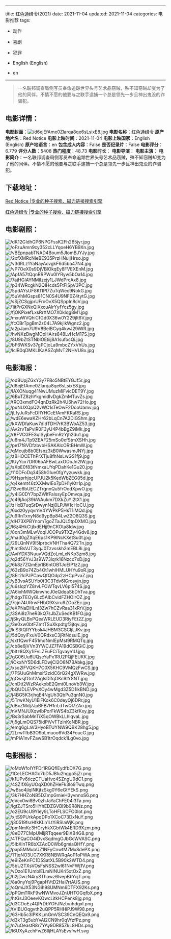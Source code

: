 
---
title: 红色通缉令(2021)
date: 2021-11-04
updated: 2021-11-04
categories: 电影推荐
tags:
- 动作
- 喜剧
- 犯罪

- English (English)
- en
---


> 一名联邦调查局侧写员奉命追踪世界头号艺术品窃贼，殊不知窃贼却变为了他的同伴。不情不愿的他要与之联手逮捕一个总是领先一步且神出鬼没的诈骗犯。

## **电影详情**：

**电影封面**：<img src="https://image.tmdb.org/t/p/w200/d6ejEfAme0Zlarqa8qe6sLsixE8.jpg" alt="/d6ejEfAme0Zlarqa8qe6sLsixE8.jpg" title="/d6ejEfAme0Zlarqa8qe6sLsixE8.jpg">
**电影名称**：红色通缉令
**原产地片名**：Red Notice
**电影上映时间**：2021-11-04
**电影上映国家**：English (English)
**原产地语言**：en
**包含成人内容**：False
**是否纪录片**：False
**电影评分**：6.779
**评分人数**：5408
**热门程度**：48.73
**电影时长**：
**电影导演**：
**电影主演**：
**电影简介**：一名联邦调查局侧写员奉命追踪世界头号艺术品窃贼，殊不知窃贼却变为了他的同伴。不情不愿的他要与之联手逮捕一个总是领先一步且神出鬼没的诈骗犯。

## **下载地址**：
[Red Notice |专业的种子搜索、磁力链接搜索引擎](https://movie.amd794.com:2083/?search=Red%20Notice&ordering=&mode=match_phrase&page_size=10&page=1)

[红色通缉令 |专业的种子搜索、磁力链接搜索引擎](https://movie.amd794.com:2083/?search=%E7%BA%A2%E8%89%B2%E9%80%9A%E7%BC%89%E4%BB%A4&ordering=&mode=match_phrase&page_size=10&page=1)
 

## **电影剧照**：
<img src="https://image.tmdb.org/t/p/original/dK12GIdhGP6NPGFssK2Fh265jyr.jpg" alt="/dK12GIdhGP6NPGFssK2Fh265jyr.jpg" title="/dK12GIdhGP6NPGFssK2Fh265jyr.jpg"><img src="https://image.tmdb.org/t/p/original/oFzuAmn9cy352cLLYqoeH6YB9Xn.jpg" alt="/oFzuAmn9cy352cLLYqoeH6YB9Xn.jpg" title="/oFzuAmn9cy352cLLYqoeH6YB9Xn.jpg"><img src="https://image.tmdb.org/t/p/original/vBEpnpabTNAD4Boum5JIomBJYJy.jpg" alt="/vBEpnpabTNAD4Boum5JIomBJYJy.jpg" title="/vBEpnpabTNAD4Boum5JIomBJYJy.jpg"><img src="https://image.tmdb.org/t/p/original/2xfXMRcNIeBE935PrzHNuIjHrso.jpg" alt="/2xfXMRcNIeBE935PrzHNuIjHrso.jpg" title="/2xfXMRcNIeBE935PrzHNuIjHrso.jpg"><img src="https://image.tmdb.org/t/p/original/v3dRLz1YaNayAcvgkF6d5ba47N4.jpg" alt="/v3dRLz1YaNayAcvgkF6d5ba47N4.jpg" title="/v3dRLz1YaNayAcvgkF6d5ba47N4.jpg"><img src="https://image.tmdb.org/t/p/original/vP7OeX0s9DjVBlOkqEy8FVEXEnM.jpg" alt="/vP7OeX0s9DjVBlOkqEy8FVEXEnM.jpg" title="/vP7OeX0s9DjVBlOkqEy8FVEXEnM.jpg"><img src="https://image.tmdb.org/t/p/original/ApfA57tQqnRRPWu0lYRyw5bOa14.jpg" alt="/ApfA57tQqnRRPWu0lYRyw5bOa14.jpg" title="/ApfA57tQqnRRPWu0lYRyw5bOa14.jpg"><img src="https://image.tmdb.org/t/p/original/7ajHGIAYNMiIzejy1LJWdPrcAx8.jpg" alt="/7ajHGIAYNMiIzejy1LJWdPrcAx8.jpg" title="/7ajHGIAYNMiIzejy1LJWdPrcAx8.jpg"><img src="https://image.tmdb.org/t/p/original/p34WRcgkN2QIHcds5FtFiSpV3PC.jpg" alt="/p34WRcgkN2QIHcds5FtFiSpV3PC.jpg" title="/p34WRcgkN2QIHcds5FtFiSpV3PC.jpg"><img src="https://image.tmdb.org/t/p/original/5pdAYsUF8Kf1Pl7ZuTqWec9NokG.jpg" alt="/5pdAYsUF8Kf1Pl7ZuTqWec9NokG.jpg" title="/5pdAYsUF8Kf1Pl7ZuTqWec9NokG.jpg"><img src="https://image.tmdb.org/t/p/original/5uVhMGsps81CN0S4U9NF0Z4tytG.jpg" alt="/5uVhMGsps81CN0S4U9NF0Z4tytG.jpg" title="/5uVhMGsps81CN0S4U9NF0Z4tytG.jpg"><img src="https://image.tmdb.org/t/p/original/sSjZCSgjprUFroOvX5QSppIn8cV.jpg" alt="/sSjZCSgjprUFroOvX5QSppIn8cV.jpg" title="/sSjZCSgjprUFroOvX5QSppIn8cV.jpg"><img src="https://image.tmdb.org/t/p/original/1itPrGXNxQiXxcuAlrYyfYcz5gy.jpg" alt="/1itPrGXNxQiXxcuAlrYyfYcz5gy.jpg" title="/1itPrGXNxQiXxcuAlrYyfYcz5gy.jpg"><img src="https://image.tmdb.org/t/p/original/fjOKPixefLxsRrXMO7X0kIqg8M1.jpg" alt="/fjOKPixefLxsRrXMO7X0kIqg8M1.jpg" title="/fjOKPixefLxsRrXMO7X0kIqg8M1.jpg"><img src="https://image.tmdb.org/t/p/original/mxuWVQhiCfGd0X36w0Y229jlt6V.jpg" alt="/mxuWVQhiCfGd0X36w0Y229jlt6V.jpg" title="/mxuWVQhiCfGd0X36w0Y229jlt6V.jpg"><img src="https://image.tmdb.org/t/p/original/fcCBrTpgBm2z04L7A9kjIkWgnz2.jpg" alt="/fcCBrTpgBm2z04L7A9kjIkWgnz2.jpg" title="/fcCBrTpgBm2z04L7A9kjIkWgnz2.jpg"><img src="https://image.tmdb.org/t/p/original/a2pJam7U9V8BelBCyq4kwJ29iWR.jpg" alt="/a2pJam7U9V8BelBCyq4kwJ29iWR.jpg" title="/a2pJam7U9V8BelBCyq4kwJ29iWR.jpg"><img src="https://image.tmdb.org/t/p/original/hvNXzBwgMOoHAirs848LvHcM17S.jpg" alt="/hvNXzBwgMOoHAirs848LvHcM17S.jpg" title="/hvNXzBwgMOoHAirs848LvHcM17S.jpg"><img src="https://image.tmdb.org/t/p/original/8U9bZtSTNblOEtiij8A1sufocQi.jpg" alt="/8U9bZtSTNblOEtiij8A1sufocQi.jpg" title="/8U9bZtSTNblOEtiij8A1sufocQi.jpg"><img src="https://image.tmdb.org/t/p/original/bF6WKSv37gPCjoLa9mbcZYxVhUs.jpg" alt="/bF6WKSv37gPCjoLa9mbcZYxVhUs.jpg" title="/bF6WKSv37gPCjoLa9mbcZYxVhUs.jpg"><img src="https://image.tmdb.org/t/p/original/lclR0qDMKLIKaASZqMvT2NHVU8x.jpg" alt="/lclR0qDMKLIKaASZqMvT2NHVU8x.jpg" title="/lclR0qDMKLIKaASZqMvT2NHVU8x.jpg">

## **电影海报**：
<img src="https://image.tmdb.org/t/p/original/odBUpjZGxY3y7FBo5NBtEYGJf5r.jpg" alt="/odBUpjZGxY3y7FBo5NBtEYGJf5r.jpg" title="/odBUpjZGxY3y7FBo5NBtEYGJf5r.jpg"><img src="https://image.tmdb.org/t/p/original/d6ejEfAme0Zlarqa8qe6sLsixE8.jpg" alt="/d6ejEfAme0Zlarqa8qe6sLsixE8.jpg" title="/d6ejEfAme0Zlarqa8qe6sLsixE8.jpg"><img src="https://image.tmdb.org/t/p/original/lAXONuqg41NwUMuzMiFvicDET9Y.jpg" alt="/lAXONuqg41NwUMuzMiFvicDET9Y.jpg" title="/lAXONuqg41NwUMuzMiFvicDET9Y.jpg"><img src="https://image.tmdb.org/t/p/original/6BuTZ8zhYkgmidIvDgkZmMTuvZs.jpg" alt="/6BuTZ8zhYkgmidIvDgkZmMTuvZs.jpg" title="/6BuTZ8zhYkgmidIvDgkZmMTuvZs.jpg"><img src="https://image.tmdb.org/t/p/original/tRO3xmdFO4qnDzRk2h4U6hw72Ho.jpg" alt="/tRO3xmdFO4qnDzRk2h4U6hw72Ho.jpg" title="/tRO3xmdFO4qnDzRk2h4U6hw72Ho.jpg"><img src="https://image.tmdb.org/t/p/original/puNUXQpQ2vWC1sTeOwF2DooUamv.jpg" alt="/puNUXQpQ2vWC1sTeOwF2DooUamv.jpg" title="/puNUXQpQ2vWC1sTeOwF2DooUamv.jpg"><img src="https://image.tmdb.org/t/p/original/jLfyJuRsFcDflYHCcEfAmFKRaRS.jpg" alt="/jLfyJuRsFcDflYHCcEfAmFKRaRS.jpg" title="/jLfyJuRsFcDflYHCcEfAmFKRaRS.jpg"><img src="https://image.tmdb.org/t/p/original/wdE6ewaKZHr62bLqCn7A2DiGShm.jpg" alt="/wdE6ewaKZHr62bLqCn7A2DiGShm.jpg" title="/wdE6ewaKZHr62bLqCn7A2DiGShm.jpg"><img src="https://image.tmdb.org/t/p/original/kXWDfaKuw7dIdTDH7rK3BWoAZ53.jpg" alt="/kXWDfaKuw7dIdTDH7rK3BWoAZ53.jpg" title="/kXWDfaKuw7dIdTDH7rK3BWoAZ53.jpg"><img src="https://image.tmdb.org/t/p/original/Av2rvTaPvlR0F3yU4P4bBgZ9iMk.jpg" alt="/Av2rvTaPvlR0F3yU4P4bBgZ9iMk.jpg" title="/Av2rvTaPvlR0F3yU4P4bBgZ9iMk.jpg"><img src="https://image.tmdb.org/t/p/original/r8FVCGFE3qISyjbeFmRzYjh2du1.jpg" alt="/r8FVCGFE3qISyjbeFmRzYjh2du1.jpg" title="/r8FVCGFE3qISyjbeFmRzYjh2du1.jpg"><img src="https://image.tmdb.org/t/p/original/u6m4JTp9ZEAF25mSo0xfStmXSHh.jpg" alt="/u6m4JTp9ZEAF25mSo0xfStmXSHh.jpg" title="/u6m4JTp9ZEAF25mSo0xfStmXSHh.jpg"><img src="https://image.tmdb.org/t/p/original/pe17f8VDfzbvbHSAKAlcORtBHmW.jpg" alt="/pe17f8VDfzbvbHSAKAlcORtBHmW.jpg" title="/pe17f8VDfzbvbHSAKAlcORtBHmW.jpg"><img src="https://image.tmdb.org/t/p/original/qMcujb8b0Efsnz3kB0WwasmJNYj.jpg" alt="/qMcujb8b0Efsnz3kB0WwasmJNYj.jpg" title="/qMcujb8b0Efsnz3kB0WwasmJNYj.jpg"><img src="https://image.tmdb.org/t/p/original/zBHOCEThPrXTju8fhNsLwGS1fj9.jpg" alt="/zBHOCEThPrXTju8fhNsLwGS1fj9.jpg" title="/zBHOCEThPrXTju8fhNsLwGS1fj9.jpg"><img src="https://image.tmdb.org/t/p/original/lUyYcx7DR06oAFBwLaxOObJn2lW.jpg" alt="/lUyYcx7DR06oAFBwLaxOObJn2lW.jpg" title="/lUyYcx7DR06oAFBwLaxOObJn2lW.jpg"><img src="https://image.tmdb.org/t/p/original/sXpE0f83tNmxaUYqPDahKe1Gu20.jpg" alt="/sXpE0f83tNmxaUYqPDahKe1Gu20.jpg" title="/sXpE0f83tNmxaUYqPDahKe1Gu20.jpg"><img src="https://image.tmdb.org/t/p/original/110DFoDq3458hGIue0fgYyzuwkk.jpg" alt="/110DFoDq3458hGIue0fgYyzuwkk.jpg" title="/110DFoDq3458hGIue0fgYyzuwkk.jpg"><img src="https://image.tmdb.org/t/p/original/9HsprhjqcUPJU2k5KedWbZEG05d.jpg" alt="/9HsprhjqcUPJU2k5KedWbZEG05d.jpg" title="/9HsprhjqcUPJU2k5KedWbZEG05d.jpg"><img src="https://image.tmdb.org/t/p/original/q4kemt46zXXMwIEo7pDH1yKtr1p.jpg" alt="/q4kemt46zXXMwIEo7pDH1yKtr1p.jpg" title="/q4kemt46zXXMwIEo7pDH1yKtr1p.jpg"><img src="https://image.tmdb.org/t/p/original/13ve6bUECZTrgnnQu5frOodXpwO.jpg" alt="/13ve6bUECZTrgnnQu5frOodXpwO.jpg" title="/13ve6bUECZTrgnnQu5frOodXpwO.jpg"><img src="https://image.tmdb.org/t/p/original/y4IG0DY7bpZWlfFalssyEpOmvqa.jpg" alt="/y4IG0DY7bpZWlfFalssyEpOmvqa.jpg" title="/y4IG0DY7bpZWlfFalssyEpOmvqa.jpg"><img src="https://image.tmdb.org/t/p/original/c49jAoj39kWAukm7DXkZuYl2tX1.jpg" alt="/c49jAoj39kWAukm7DXkZuYl2tX1.jpg" title="/c49jAoj39kWAukm7DXkZuYl2tX1.jpg"><img src="https://image.tmdb.org/t/p/original/zHxB7uqSrDwynNzj0LPJW1cHoCU.jpg" alt="/zHxB7uqSrDwynNzj0LPJW1cHoCU.jpg" title="/zHxB7uqSrDwynNzj0LPJW1cHoCU.jpg"><img src="https://image.tmdb.org/t/p/original/6xdz0yyqvrnV4YWPkP5HsT1iMQd.jpg" alt="/6xdz0yyqvrnV4YWPkP5HsT1iMQd.jpg" title="/6xdz0yyqvrnV4YWPkP5HsT1iMQd.jpg"><img src="https://image.tmdb.org/t/p/original/u9RnTxnyN8d9ypBp84LwZ2O8Q3S.jpg" alt="/u9RnTxnyN8d9ypBp84LwZ2O8Q3S.jpg" title="/u9RnTxnyN8d9ypBp84LwZ2O8Q3S.jpg"><img src="https://image.tmdb.org/t/p/original/dH73XPBYnomTgoZTaJQL5tpDXMO.jpg" alt="/dH73XPBYnomTgoZTaJQL5tpDXMO.jpg" title="/dH73XPBYnomTgoZTaJQL5tpDXMO.jpg"><img src="https://image.tmdb.org/t/p/original/l6z4HkCtjIxdEHjj9nCKOta8Idw.jpg" alt="/l6z4HkCtjIxdEHjj9nCKOta8Idw.jpg" title="/l6z4HkCtjIxdEHjj9nCKOta8Idw.jpg"><img src="https://image.tmdb.org/t/p/original/8qn3mMLwVqqIJCOPu9TXZy4Gdv8.jpg" alt="/8qn3mMLwVqqIJCOPu9TXZy4Gdv8.jpg" title="/8qn3mMLwVqqIJCOPu9TXZy4Gdv8.jpg"><img src="https://image.tmdb.org/t/p/original/ma30gZXqE6ps1KP9lNcKXetSu0t.jpg" alt="/ma30gZXqE6ps1KP9lNcKXetSu0t.jpg" title="/ma30gZXqE6ps1KP9lNcKXetSu0t.jpg"><img src="https://image.tmdb.org/t/p/original/29LQnNV9l5IprbcVNHTha4Q72Tn.jpg" alt="/29LQnNV9l5IprbcVNHTha4Q72Tn.jpg" title="/29LQnNV9l5IprbcVNHTha4Q72Tn.jpg"><img src="https://image.tmdb.org/t/p/original/hmtBsVJT3yqJ0Tzvsskh2mEBL8i.jpg" alt="/hmtBsVJT3yqJ0Tzvsskh2mEBL8i.jpg" title="/hmtBsVJT3yqJ0Tzvsskh2mEBL8i.jpg"><img src="https://image.tmdb.org/t/p/original/AviYDX3NuuyVQdZoLmLxNKp3zm8.jpg" alt="/AviYDX3NuuyVQdZoLmLxNKp3zm8.jpg" title="/AviYDX3NuuyVQdZoLmLxNKp3zm8.jpg"><img src="https://image.tmdb.org/t/p/original/q2d56YvJ3s9W73lqrk16Nzcc7xD.jpg" alt="/q2d56YvJ3s9W73lqrk16Nzcc7xD.jpg" title="/q2d56YvJ3s9W73lqrk16Nzcc7xD.jpg"><img src="https://image.tmdb.org/t/p/original/6k8z7ZQmEjn1B6ntOBTJoEIP1z2.jpg" alt="/6k8z7ZQmEjn1B6ntOBTJoEIP1z2.jpg" title="/6k8z7ZQmEjn1B6ntOBTJoEIP1z2.jpg"><img src="https://image.tmdb.org/t/p/original/63zB9o74Zb4Ot1whlHMLUHYu9oR.jpg" alt="/63zB9o74Zb4Ot1whlHMLUHYu9oR.jpg" title="/63zB9o74Zb4Ot1whlHMLUHYu9oR.jpg"><img src="https://image.tmdb.org/t/p/original/8Er2lcPJPCawQfQOdp2zHCpPvaZ.jpg" alt="/8Er2lcPJPCawQfQOdp2zHCpPvaZ.jpg" title="/8Er2lcPJPCawQfQOdp2zHCpPvaZ.jpg"><img src="https://image.tmdb.org/t/p/original/yB3vsASUYb0f3C3Tdv6lGrosyjn.jpg" alt="/yB3vsASUYb0f3C3Tdv6lGrosyjn.jpg" title="/yB3vsASUYb0f3C3Tdv6lGrosyjn.jpg"><img src="https://image.tmdb.org/t/p/original/u6sIqzYZ8rvLFOWTqvLV6pI574S.jpg" alt="/u6sIqzYZ8rvLFOWTqvLV6pI574S.jpg" title="/u6sIqzYZ8rvLFOWTqvLV6pI574S.jpg"><img src="https://image.tmdb.org/t/p/original/A6ixhMWQknwhcJ0eQdqaSbDhTva.jpg" alt="/A6ixhMWQknwhcJ0eQdqaSbDhTva.jpg" title="/A6ixhMWQknwhcJ0eQdqaSbDhTva.jpg"><img src="https://image.tmdb.org/t/p/original/hdgxTEOyGLz5AIbCvidFZHOIrOZ.jpg" alt="/hdgxTEOyGLz5AIbCvidFZHOIrOZ.jpg" title="/hdgxTEOyGLz5AIbCvidFZHOIrOZ.jpg"><img src="https://image.tmdb.org/t/p/original/7cjn74URrwFHbG9Xsiru9ZOoZEc.jpg" alt="/7cjn74URrwFHbG9Xsiru9ZOoZEc.jpg" title="/7cjn74URrwFHbG9Xsiru9ZOoZEc.jpg"><img src="https://image.tmdb.org/t/p/original/eXPNaDHLnI3Zw7hCZvRaa31xRrV.jpg" alt="/eXPNaDHLnI3Zw7hCZvRaa31xRrV.jpg" title="/eXPNaDHLnI3Zw7hCZvRaa31xRrV.jpg"><img src="https://image.tmdb.org/t/p/original/3SAi8z7neR3kQ7sJbZuSedKB1FO.jpg" alt="/3SAi8z7neR3kQ7sJbZuSedKB1FO.jpg" title="/3SAi8z7neR3kQ7sJbZuSedKB1FO.jpg"><img src="https://image.tmdb.org/t/p/original/jSkyQLBxPQeaWRLEUD3RiyFEt2Z.jpg" alt="/jSkyQLBxPQeaWRLEUD3RiyFEt2Z.jpg" title="/jSkyQLBxPQeaWRLEUD3RiyFEt2Z.jpg"><img src="https://image.tmdb.org/t/p/original/3e0xw0btFZmtTSuXkpdtgf3jtqv.jpg" alt="/3e0xw0btFZmtTSuXkpdtgf3jtqv.jpg" title="/3e0xw0btFZmtTSuXkpdtgf3jtqv.jpg"><img src="https://image.tmdb.org/t/p/original/klS3tQRYYbsk4JHBM3CSCIjLJKv.jpg" alt="/klS3tQRYYbsk4JHBM3CSCIjLJKv.jpg" title="/klS3tQRYYbsk4JHBM3CSCIjLJKv.jpg"><img src="https://image.tmdb.org/t/p/original/5dQxyiFxuV0QRdxsC3jRtNdsulE.jpg" alt="/5dQxyiFxuV0QRdxsC3jRtNdsulE.jpg" title="/5dQxyiFxuV0QRdxsC3jRtNdsulE.jpg"><img src="https://image.tmdb.org/t/p/original/sxt1QwrF451mdNmIEpMst9RMQTq.jpg" alt="/sxt1QwrF451mdNmIEpMst9RMQTq.jpg" title="/sxt1QwrF451mdNmIEpMst9RMQTq.jpg"><img src="https://image.tmdb.org/t/p/original/cb8e6jVVn3YWCJZ7FA19dCSBGiC.jpg" alt="/cb8e6jVVn3YWCJZ7FA19dCSBGiC.jpg" title="/cb8e6jVVn3YWCJZ7FA19dCSBGiC.jpg"><img src="https://image.tmdb.org/t/p/original/bltz8QXy1iFvLZEuFCiTgvaye1U.jpg" alt="/bltz8QXy1iFvLZEuFCiTgvaye1U.jpg" title="/bltz8QXy1iFvLZEuFCiTgvaye1U.jpg"><img src="https://image.tmdb.org/t/p/original/gG06Uu6UQseYaPx1RU2PQjFEUKK.jpg" alt="/gG06Uu6UQseYaPx1RU2PQjFEUKK.jpg" title="/gG06Uu6UQseYaPx1RU2PQjFEUKK.jpg"><img src="https://image.tmdb.org/t/p/original/iOkxNY5D6dLFDwjCI2O8N7BAbkg.jpg" alt="/iOkxNY5D6dLFDwjCI2O8N7BAbkg.jpg" title="/iOkxNY5D6dLFDwjCI2O8N7BAbkg.jpg"><img src="https://image.tmdb.org/t/p/original/xso2IFVQKH7C0X5KHC9VMQzFwCS.jpg" alt="/xso2IFVQKH7C0X5KHC9VMQzFwCS.jpg" title="/xso2IFVQKH7C0X5KHC9VMQzFwCS.jpg"><img src="https://image.tmdb.org/t/p/original/7FSUuGhMmsif2zidC6rQ24gXWRw.jpg" alt="/7FSUuGhMmsif2zidC6rQ24gXWRw.jpg" title="/7FSUuGhMmsif2zidC6rQ24gXWRw.jpg"><img src="https://image.tmdb.org/t/p/original/gCwsjfGn12AglsDifqOKc9tYSNT.jpg" alt="/gCwsjfGn12AglsDifqOKc9tYSNT.jpg" title="/gCwsjfGn12AglsDifqOKc9tYSNT.jpg"><img src="https://image.tmdb.org/t/p/original/cnDtt2WzRAekxbE2Qmt0LnoVb3W.jpg" alt="/cnDtt2WzRAekxbE2Qmt0LnoVb3W.jpg" title="/cnDtt2WzRAekxbE2Qmt0LnoVb3W.jpg"><img src="https://image.tmdb.org/t/p/original/bQUDLEVPvXOy4wMgd3Z5D1ikBND.jpg" alt="/bQUDLEVPvXOy4wMgd3Z5D1ikBND.jpg" title="/bQUDLEVPvXOy4wMgd3Z5D1ikBND.jpg"><img src="https://image.tmdb.org/t/p/original/j4BG5K3rjhqE4NgUh3QbPu3qnN0.jpg" alt="/j4BG5K3rjhqE4NgUh3QbPu3qnN0.jpg" title="/j4BG5K3rjhqE4NgUh3QbPu3qnN0.jpg"><img src="https://image.tmdb.org/t/p/original/5TrwKNyU1EiFKok6C0deyQj6DRr.jpg" alt="/5TrwKNyU1EiFKok6C0deyQj6DRr.jpg" title="/5TrwKNyU1EiFKok6C0deyQj6DRr.jpg"><img src="https://image.tmdb.org/t/p/original/dBxZMdj7JpBFB7H1nLdTwQl7ZAo.jpg" alt="/dBxZMdj7JpBFB7H1nLdTwQl7ZAo.jpg" title="/dBxZMdj7JpBFB7H1nLdTwQl7ZAo.jpg"><img src="https://image.tmdb.org/t/p/original/nVMNJUXqwIbPorFkWS4bZ3kfKxy.jpg" alt="/nVMNJUXqwIbPorFkWS4bZ3kfKxy.jpg" title="/nVMNJUXqwIbPorFkWS4bZ3kfKxy.jpg"><img src="https://image.tmdb.org/t/p/original/Bs3rSabMnTiX5qOWBkLLhlqvaL.jpg" alt="/Bs3rSabMnTiX5qOWBkLLhlqvaL.jpg" title="/Bs3rSabMnTiX5qOWBkLLhlqvaL.jpg"><img src="https://image.tmdb.org/t/p/original/tj5gLmOQS75idPiVvTTzlnKoNBR.jpg" alt="/tj5gLmOQS75idPiVvTTzlnKoNBR.jpg" title="/tj5gLmOQS75idPiVvTTzlnKoNBR.jpg"><img src="https://image.tmdb.org/t/p/original/emg6gLaV3HyoBTUYNW9QBK28hg5.jpg" alt="/emg6gLaV3HyoBTUYNW9QBK28hg5.jpg" title="/emg6gLaV3HyoBTUYNW9QBK28hg5.jpg"><img src="https://image.tmdb.org/t/p/original/2LrwTfbB3O9oLmuoo6Vd34FoucG.jpg" alt="/2LrwTfbB3O9oLmuoo6Vd34FoucG.jpg" title="/2LrwTfbB3O9oLmuoo6Vd34FoucG.jpg"><img src="https://image.tmdb.org/t/p/original/mPIA1nvFZawSB1trOqdck1Lg0vo.jpg" alt="/mPIA1nvFZawSB1trOqdck1Lg0vo.jpg" title="/mPIA1nvFZawSB1trOqdck1Lg0vo.jpg">

## **电影图标**：
<img src="https://image.tmdb.org/t/p/original/oMoWfoIYfFDr1RGQflEydfbDX7G.png" alt="/oMoWfoIYfFDr1RGQflEydfbDX7G.png" title="/oMoWfoIYfFDr1RGQflEydfbDX7G.png"><img src="https://image.tmdb.org/t/p/original/1CeLECHAGc7bD5JBIu2hggo5jZr.png" alt="/1CeLECHAGc7bD5JBIu2hggo5jZr.png" title="/1CeLECHAGc7bD5JBIu2hggo5jZr.png"><img src="https://image.tmdb.org/t/p/original/k1UPv6ticzCTUaHvc4SZngU9dC1.png" alt="/k1UPv6ticzCTUaHvc4SZngU9dC1.png" title="/k1UPv6ticzCTUaHvc4SZngU9dC1.png"><img src="https://image.tmdb.org/t/p/original/4SZifX6yUOqXD0hZHeFk3lo9Twq.png" alt="/4SZifX6yUOqXD0hZHeFk3lo9Twq.png" title="/4SZifX6yUOqXD0hZHeFk3lo9Twq.png"><img src="https://image.tmdb.org/t/p/original/wBso4jlqlNKjtzSkg0Y6eGtYEkS.png" alt="/wBso4jlqlNKjtzSkg0Y6eGtYEkS.png" title="/wBso4jlqlNKjtzSkg0Y6eGtYEkS.png"><img src="https://image.tmdb.org/t/p/original/3k7HHZoNB5DZmpGmieH3yvnnoS6.png" alt="/3k7HHZoNB5DZmpGmieH3yvnnoS6.png" title="/3k7HHZoNB5DZmpGmieH3yvnnoS6.png"><img src="https://image.tmdb.org/t/p/original/eVcx0wi8Bv0zhJaYaChFE04i3Ta.png" alt="/eVcx0wi8Bv0zhJaYaChFE04i3Ta.png" title="/eVcx0wi8Bv0zhJaYaChFE04i3Ta.png"><img src="https://image.tmdb.org/t/p/original/lgtZJTSro5HYhEDZGVBI9b9R8Nz.png" alt="/lgtZJTSro5HYhEDZGVBI9b9R8Nz.png" title="/lgtZJTSro5HYhEDZGVBI9b9R8Nz.png"><img src="https://image.tmdb.org/t/p/original/o2EU9cU9YIey9LToHFLSCFO0lot.png" alt="/o2EU9cU9YIey9LToHFLSCFO0lot.png" title="/o2EU9cU9YIey9LToHFLSCFO0lot.png"><img src="https://image.tmdb.org/t/p/original/xjtS9PUrkApqDPo1XCoC73DxNuY.png" alt="/xjtS9PUrkApqDPo1XCoC73DxNuY.png" title="/xjtS9PUrkApqDPo1XCoC73DxNuY.png"><img src="https://image.tmdb.org/t/p/original/j30519fsrHfkKLh1LtYiRSlaWjK.png" alt="/j30519fsrHfkKLh1LtYiRSlaWjK.png" title="/j30519fsrHfkKLh1LtYiRSlaWjK.png"><img src="https://image.tmdb.org/t/p/original/pmNmKc3HCryhkXGbtWk4ERD9Xzm.png" alt="/pmNmKc3HCryhkXGbtWk4ERD9Xzm.png" title="/pmNmKc3HCryhkXGbtWk4ERD9Xzm.png"><img src="https://image.tmdb.org/t/p/original/8eD77CMpUMljRTqqeer9ElXB4G8.png" alt="/8eD77CMpUMljRTqqeer9ElXB4G8.png" title="/8eD77CMpUMljRTqqeer9ElXB4G8.png"><img src="https://image.tmdb.org/t/p/original/4TFQaCO4iDvxSqdmgOJbGcWVASC.png" alt="/4TFQaCO4iDvxSqdmgOJbGcWVASC.png" title="/4TFQaCO4iDvxSqdmgOJbGcWVASC.png"><img src="https://image.tmdb.org/t/p/original/5IbXlnTR6bXZAdD0Wb6gmiaQHfY.png" alt="/5IbXlnTR6bXZAdD0Wb6gmiaQHfY.png" title="/5IbXlnTR6bXZAdD0Wb6gmiaQHfY.png"><img src="https://image.tmdb.org/t/p/original/pap5MMubUZ1NFyCnwtM7Mx8dePX.png" alt="/pap5MMubUZ1NFyCnwtM7Mx8dePX.png" title="/pap5MMubUZ1NFyCnwtM7Mx8dePX.png"><img src="https://image.tmdb.org/t/p/original/1TjqNO3UC7XKR8NBWRqAoP1oPWA.png" alt="/1TjqNO3UC7XKR8NBWRqAoP1oPWA.png" title="/1TjqNO3UC7XKR8NBWRqAoP1oPWA.png"><img src="https://image.tmdb.org/t/p/original/e9iZeKnFC1D5SatXL5B90k2WTD4.png" alt="/e9iZeKnFC1D5SatXL5B90k2WTD4.png" title="/e9iZeKnFC1D5SatXL5B90k2WTD4.png"><img src="https://image.tmdb.org/t/p/original/5bU2TXsVOsFsNSS2wI61NvFWj1V.png" alt="/5bU2TXsVOsFsNSS2wI61NvFWj1V.png" title="/5bU2TXsVOsFsNSS2wI61NvFWj1V.png"><img src="https://image.tmdb.org/t/p/original/vOzo1E1UmblELmNlNUKri5xtOxZ.png" alt="/vOzo1E1UmblELmNlNUKri5xtOxZ.png" title="/vOzo1E1UmblELmNlNUKri5xtOxZ.png"><img src="https://image.tmdb.org/t/p/original/h2jDwzN4rySThawz6lvepBbYcjT.png" alt="/h2jDwzN4rySThawz6lvepBbYcjT.png" title="/h2jDwzN4rySThawz6lvepBbYcjT.png"><img src="https://image.tmdb.org/t/p/original/8a0nyYoj9PgapHVtD2Hai7rtAUS.png" alt="/8a0nyYoj9PgapHVtD2Hai7rtAUS.png" title="/8a0nyYoj9PgapHVtD2Hai7rtAUS.png"><img src="https://image.tmdb.org/t/p/original/oQmiJX53NGih98UMNm6DTFX92Ks.png" alt="/oQmiJX53NGih98UMNm6DTFX92Ks.png" title="/oQmiJX53NGih98UMNm6DTFX92Ks.png"><img src="https://image.tmdb.org/t/p/original/pPQmTRkF9wNWMvoJZnUHTOGqfbX.png" alt="/pPQmTRkF9wNWMvoJZnUHTOGqfbX.png" title="/pPQmTRkF9wNWMvoJZnUHTOGqfbX.png"><img src="https://image.tmdb.org/t/p/original/htGsJ3OeevKQwcLitkHCPenk8jg.png" alt="/htGsJ3OeevKQwcLitkHCPenk8jg.png" title="/htGsJ3OeevKQwcLitkHCPenk8jg.png"><img src="https://image.tmdb.org/t/p/original/d3CDoEz4QPrDbYOFJNztvnhdgxl.png" alt="/d3CDoEz4QPrDbYOFJNztvnhdgxl.png" title="/d3CDoEz4QPrDbYOFJNztvnhdgxl.png"><img src="https://image.tmdb.org/t/p/original/tVIBUOqgvth2uQPP5RHHiPJ9W98.png" alt="/tVIBUOqgvth2uQPP5RHHiPJ9W98.png" title="/tVIBUOqgvth2uQPP5RHHiPJ9W98.png"><img src="https://image.tmdb.org/t/p/original/63Hb5c3lPKKLmGmVSC39CnQEQx9.png" alt="/63Hb5c3lPKKLmGmVSC39CnQEQx9.png" title="/63Hb5c3lPKKLmGmVSC39CnQEQx9.png"><img src="https://image.tmdb.org/t/p/original/d3kT3g5ubYvAl2CN9hr0qVfzfPz.png" alt="/d3kT3g5ubYvAl2CN9hr0qVfzfPz.png" title="/d3kT3g5ubYvAl2CN9hr0qVfzfPz.png"><img src="https://image.tmdb.org/t/p/original/n7uOeastR8r7YAy9DR85ZkL8HDs.png" alt="/n7uOeastR8r7YAy9DR85ZkL8HDs.png" title="/n7uOeastR8r7YAy9DR85ZkL8HDs.png"><img src="https://image.tmdb.org/t/p/original/l6UXyAzchFwZ6IljHLAYsEvsfwH.svg" alt="/l6UXyAzchFwZ6IljHLAYsEvsfwH.svg" title="/l6UXyAzchFwZ6IljHLAYsEvsfwH.svg">
